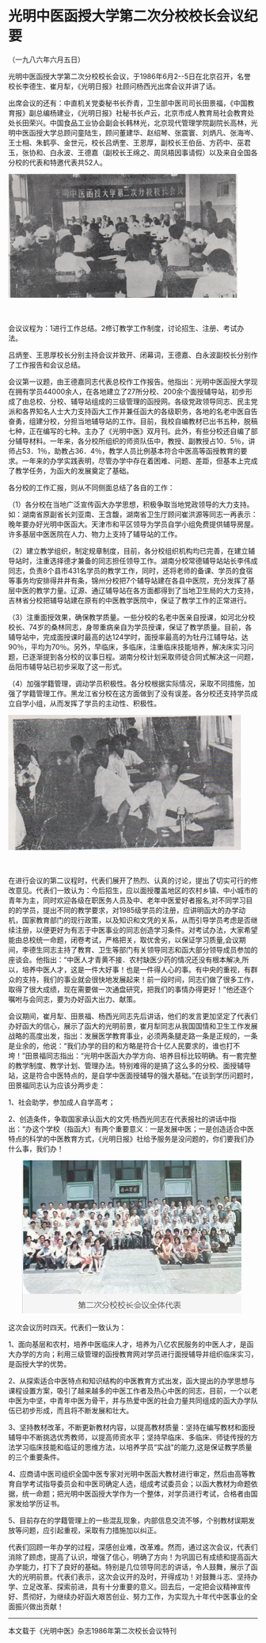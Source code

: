 # 光明中医函授大学第二次分校校长会议纪要



（一九八六年六月五日）

光明中医函授大学第二次分校校长会议，于1986年6月2--5日在北京召开，名誉校长李德生、崔月犁，《光明日报》社顾问杨西光出席会议并讲了话。

出席会议的还有：中直机关党委秘书长乔青，卫生部中医司司长田景福，《中国教育报》副总编杨建业，《光明日报》社秘书长卢云，北京市成人教育局社会教育处处长田荣兴。中国食品工业协会副会长韩林光，北京现代管理学院副院长高林，光明中医函授大学总顾问童陆生，顾问董建华、赵绍琴、张震寰、刘炳凡、张海岑、王士相、朱鹤亭、金世元，校长吕炳奎、王恩厚，副校长王伯岳、方药中、巫君玉，张协和、白永波、王德嘉（副校长王绵之、周凤梧因事请假）以及来自全国各分校的代表和特邀代表共52人。

![“光明中医函授大学第二次分校会议”/](img/20190424145650392718.png)

　　

会议议程为：1进行工作总结。2修订教学工作制度，讨论招生、注册、考试办法。

吕炳奎、王恩厚校长分别主持会议并致开、闭幕词，王德嘉、白永波副校长分别作了工作报告和会议总结。

会议第一议题，由王德嘉同志代表总校作工作报告。他指出：光明中医函授大学现在拥有学员44000余人，在各地建立了27所分校、200余个面授辅导站，初步形成了由总校、分校、辅导站组成的三级管理的函授网。各级党政领导同志、民主党派和各界知名人士大力支持函大工作并兼任函大的各级职务，各地的名老中医自告奋勇，组建分校，分担当地辅导站的工作。目前，我校自编教材已出书五种，脱稿七种，正在编写的七种。主办了《光明中医》双月刊。此外，有些分校还自编了部分辅导材料。一年来，各分校所组织的师资队伍中，教授、副教授占10．5％，讲师占53．1％，助教占36．4％，教学人员比例基本符合中医高等函授教育的要求。一年来的办学实践表明，尽管办学中存在着困难、问题、差距，但基本上完成了教学任务，为函大的发展奠定了基础。 

各分校的工作汇报，则从不同侧面总结了各自的工作：

（1）各分校在当地广泛宣传函大办学思想，积极争取当地党政领导的大力支持。如：湖南省原副省长刘亚南、王含馥，湖南省卫生厅顾问崔洪源等同志一再表示：晚年要办好光明中医函大。天津市和平区领导为学员自学小组免费提供辅导房屋。许多基层中医医院在人力、物力上支持了辅导站的工作。

（2）建立教学组织，制定规章制度，目前，各分校组织机构均已完善，在建立辅导站时，注重选择德才兼备的同志担任领导工作。湖南分校常德辅导站站长李伟成同志，负责8个县市431名学员的教学工作，同时，还将老师的备课、学员的食宿等事务均安排得井井有条，锦州分校把7个辅导站建在各县中医院，充分发挥了基层中医的教学力量。辽源、通辽辅导站在各方面都得到了当地卫生局的大力支持，吉林省分校把辅导站建在原有的中医教学医院中，保证了教学工作的正常进行。

（3）注重面授效果，确保教学质量。一些分校的名老中医亲自授课，如河北分校校长、74岁的桑林同志，身带重病亲自为学员授课，保证了教学质量。目前，各辅导站中，完成面授课时最高的达124学时，面授率最高的为牡丹江辅导站，达90％，平均为70％。另外，早临床，多临床，注重临床技能培养，解决床实习问题，已逐渐提到各分校的议事日程。湖南分校计划采取师徒合同式解决这一问题，岳阳市辅导站已初步采取了这一形式。

（4）加强学籍管理，调动学员积极性。各分校根据实际情况，采取不同措施，加强了学籍管理工作。黑龙江省分校在这方面做到了没有误差。各分校还支持学员成立自学小组，从而发挥了学员的主动性、积极性。

![“光明中医函授大学第二次分校会议代表互相讨论”/](img/2019042414592536abff.png)

　　

在进行会议的第二议程时，代表们展开了热烈、认真的讨论，提出了切实可行的修改意见。代表们一致认为：今后招生，应以面授覆盖地区的农村乡镇、中小城市的青年为主，同时欢迎各级在职医务人员及中、老年中医爱好者报名,对不同学习目的的学员，提出不同的教学要求，对1985级学员的注册，应讲明函大的办学动机，国家教育部门的现行政策，以及知识和文凭的关系，从而引导学员考虑是否继续注册，以便更好为有志于中医事业的同志创造学习条件。对考试办法，大家希望能由总校统一命题，闭卷考试，严格把关，取优舍劣，以保证学习质量,会议期间，李德生同志主持了教育、卫生等部门有关领导同志和函大部分领导成员参加的座谈会。他指出：“中医人才青黄不接．农村缺医少药的情况还没有根本解决,所以，培养中医人才，这是一件大好事！也是一件得人心的事。有中央的重视，有群众的支持，我们的事业就会很快地发展起来！前一段时间，同志们做了很多工作，取得了很大成绩，现在需要做一次通盘研究，把我们的事情办得更好！”他还逐个嘱咐与会同志，要为办好函大出力、献策。

会议期间，崔月犁、田景福、杨西光同志先后讲话，他们的发言更加坚定了代表们办好函大的信心，展示了函大的光明前景，崔月犁同志从我国国情和卫生工作发展战略的高度出发，指出：发展医学教育事业，必须两条腿走路一条是正规的，一条是业余的，他说：“我们办学的目的和方略是符合十亿人民要求的，谁也打不垮！”田景福同志指出：“光明中医函大办学方向、培养目标比较明确。有一套完整的教学制度、教学计划、管理办法。特别难得的是搞了这么多的分校、面授辅导站，这是符合中医特点的，是自学中医面授辅导的强大基础。”在谈到学历问题时，田景福同志认为应该分两步走：

1、社会助学，参加成人自学高考；

2、创造条件，争取国家承认函大的文凭·杨西光同志在代表报社的讲话中指出：“办这个学校（指函大）有两个重要意义：一是发展中医；一是创造适合中医特点的科学的中医教育方式，《光明日报》社给予服务是没问题的，你们要我们办什么事，我们办！



　　![光明中医函授大学第二次分校会议全体代表](img/2019042414273906cdd4.png)

这次会议历时四天。代表们一致认为：

1、面向基层和农村，培养中医临床人才，培养为八亿农民服务的中医人才，是函大办学的方向；利用三级管理的函授教育网对学员进行面授辅导并组织临床实习，是函授大学的优势。

2、从探索适合中医特点和知识结构的中医教育方式出发，函大提出的办学思想与课程设置方案，吸引了越来越多的中医工作者及热心中医的同志，目前，一个以老中医为中坚，中青年中医为骨干，并与热爱中医的社会力量共同组成的函大办学队伍已初步形成，而且将不断发展和壮大。

3、坚持教材改革，不断更新教材内容，以提高教材质量：坚持在编写教材和面授辅导中不断挑选优秀教师，以提高师资水平；坚持早临床、多临床、师徒传授的方法学习临床技能和临证的思维方法，以培养学员“实战"的能力,这是保证教学质量的三个重要条件。

4、应商请中医司组织全国中医专家对光明中医函大教材进行审定，然后由高等教育自学考试指导委员会和中医司确定人选，组成考试委员会；以函大教材为命题依据，统一命题；把光明中医函授大学作为一个整体，对学员进行考试，合格者由国家发给学历证书。

5、目前存在的学籍管理上的一些混乱现象，内部信息交流不够，个别教材误期发放等问题，应引起重视，采取有力措施加以纠正。

代表们回顾一年办学的过程，深感创业难，改革难。然而，通过这次会议，代表们消除了顾虑，提高了认识，增强了信心，明确了方向！为巩固已有成绩和提高函大办学能力，打下了良好的基础。特别是几位领导同志的讲话，令人鼓舞，展示了函大的光明前景。代表们表示，这次会议开的及时，开得成功！对鼓舞斗志、坚持办学、立足改革、探索前进，具有十分重要的意义。回去后，一定把会议精神宣传好、贯彻好，为继续办好函大艰苦创业、努力工作，为实现九十年代中医事业的全面振兴做出贡献！



------

本文载于《光明中医》杂志1986年第二次校长会议特刊
